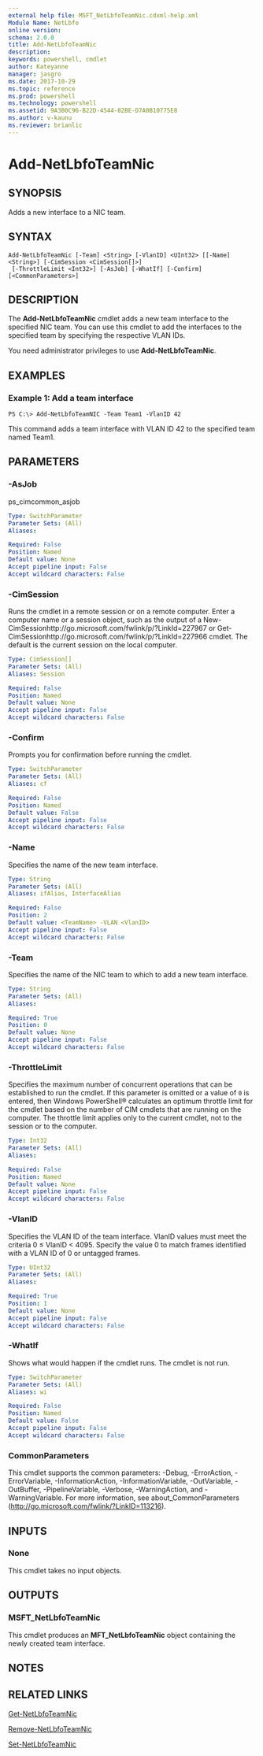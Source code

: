 ```yaml
---
external help file: MSFT_NetLbfoTeamNic.cdxml-help.xml
Module Name: NetLbfo
online version: 
schema: 2.0.0
title: Add-NetLbfoTeamNic
description: 
keywords: powershell, cmdlet
author: Kateyanne
manager: jasgro
ms.date: 2017-10-29
ms.topic: reference
ms.prod: powershell
ms.technology: powershell
ms.assetid: 9A3B0C96-B22D-4544-82BE-D7A0B10775E8
ms.author: v-kaunu
ms.reviewer: brianlic
---
```


# Add-NetLbfoTeamNic

## SYNOPSIS
Adds a new interface to a NIC team.

## SYNTAX

```
Add-NetLbfoTeamNic [-Team] <String> [-VlanID] <UInt32> [[-Name] <String>] [-CimSession <CimSession[]>]
 [-ThrottleLimit <Int32>] [-AsJob] [-WhatIf] [-Confirm] [<CommonParameters>]
```

## DESCRIPTION
The **Add-NetLbfoTeamNic** cmdlet adds a new team interface to the specified NIC team.
You can use this cmdlet to add the interfaces to the specified team by specifying the respective VLAN IDs.

You need administrator privileges to use **Add-NetLbfoTeamNic**.

## EXAMPLES

### Example 1: Add a team interface
```
PS C:\> Add-NetLbfoTeamNIC -Team Team1 -VlanID 42
```

This command adds a team interface with VLAN ID 42 to the specified team named Team1.

## PARAMETERS

### -AsJob
ps_cimcommon_asjob

```yaml
Type: SwitchParameter
Parameter Sets: (All)
Aliases: 

Required: False
Position: Named
Default value: None
Accept pipeline input: False
Accept wildcard characters: False
```

### -CimSession
Runs the cmdlet in a remote session or on a remote computer.
Enter a computer name or a session object, such as the output of a New-CimSessionhttp://go.microsoft.com/fwlink/p/?LinkId=227967 or Get-CimSessionhttp://go.microsoft.com/fwlink/p/?LinkId=227966 cmdlet.
The default is the current session on the local computer.

```yaml
Type: CimSession[]
Parameter Sets: (All)
Aliases: Session

Required: False
Position: Named
Default value: None
Accept pipeline input: False
Accept wildcard characters: False
```

### -Confirm
Prompts you for confirmation before running the cmdlet.

```yaml
Type: SwitchParameter
Parameter Sets: (All)
Aliases: cf

Required: False
Position: Named
Default value: False
Accept pipeline input: False
Accept wildcard characters: False
```

### -Name
Specifies the name of the new team interface.

```yaml
Type: String
Parameter Sets: (All)
Aliases: ifAlias, InterfaceAlias

Required: False
Position: 2
Default value: <TeamName> -VLAN <VlanID>
Accept pipeline input: False
Accept wildcard characters: False
```

### -Team
Specifies the name of the NIC team to which to add a new team interface.

```yaml
Type: String
Parameter Sets: (All)
Aliases: 

Required: True
Position: 0
Default value: None
Accept pipeline input: False
Accept wildcard characters: False
```

### -ThrottleLimit
Specifies the maximum number of concurrent operations that can be established to run the cmdlet.
If this parameter is omitted or a value of `0` is entered, then Windows PowerShell® calculates an optimum throttle limit for the cmdlet based on the number of CIM cmdlets that are running on the computer.
The throttle limit applies only to the current cmdlet, not to the session or to the computer.

```yaml
Type: Int32
Parameter Sets: (All)
Aliases: 

Required: False
Position: Named
Default value: None
Accept pipeline input: False
Accept wildcard characters: False
```

### -VlanID
Specifies the VLAN ID of the team interface.
VlanID values must meet the criteria 0 ≤ VlanID \< 4095.
Specify the value 0 to match frames identified with a VLAN ID of 0 or untagged frames.

```yaml
Type: UInt32
Parameter Sets: (All)
Aliases: 

Required: True
Position: 1
Default value: None
Accept pipeline input: False
Accept wildcard characters: False
```

### -WhatIf
Shows what would happen if the cmdlet runs.
The cmdlet is not run.

```yaml
Type: SwitchParameter
Parameter Sets: (All)
Aliases: wi

Required: False
Position: Named
Default value: False
Accept pipeline input: False
Accept wildcard characters: False
```

### CommonParameters
This cmdlet supports the common parameters: -Debug, -ErrorAction, -ErrorVariable, -InformationAction, -InformationVariable, -OutVariable, -OutBuffer, -PipelineVariable, -Verbose, -WarningAction, and -WarningVariable. For more information, see about_CommonParameters (http://go.microsoft.com/fwlink/?LinkID=113216).

## INPUTS

### None
This cmdlet takes no input objects.

## OUTPUTS

### MSFT_NetLbfoTeamNic
This cmdlet produces an **MFT_NetLbfoTeamNic** object containing the newly created team interface.

## NOTES

## RELATED LINKS

[Get-NetLbfoTeamNic](./Get-NetLbfoTeamNic.md)

[Remove-NetLbfoTeamNic](./Remove-NetLbfoTeamNic.md)

[Set-NetLbfoTeamNic](./Set-NetLbfoTeamNic.md)

